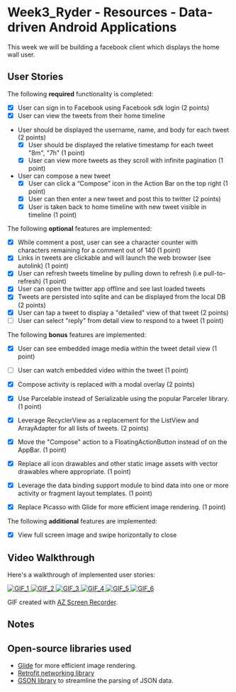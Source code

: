 # Week3_Ryder - Resources - Data-driven Android Applications

This week we will be building a facebook client which displays the home wall user.

## User Stories

The following **required** functionality is completed:

* [x] User can sign in to Facebook using Facebook sdk login (2 points)
* [x] User can view the tweets from their home timeline
* User should be displayed the username, name, and body for each tweet (2 points)
  * [x] User should be displayed the relative timestamp for each tweet "8m", "7h" (1 point)
  * [x] User can view more tweets as they scroll with infinite pagination (1 point)
* User can compose a new tweet
  * [x] User can click a “Compose” icon in the Action Bar on the top right (1 point)
  * [x] User can then enter a new tweet and post this to twitter (2 points)
  * [x] User is taken back to home timeline with new tweet visible in timeline (1 point)

The following **optional** features are implemented:

* [x] While comment a post, user can see a character counter with characters remaining for a comment out of 140 (1 point)
* [x] Links in tweets are clickable and will launch the web browser (see autolink) (1 point)
* [x] User can refresh tweets timeline by pulling down to refresh (i.e pull-to-refresh) (1 point)
* [x] User can open the twitter app offline and see last loaded tweets
* [x] Tweets are persisted into sqlite and can be displayed from the local DB (2 points)
* [x] User can tap a tweet to display a "detailed" view of that tweet (2 points)
* [ ] User can select "reply" from detail view to respond to a tweet (1 point)

The following **bonus** features are implemented:

 * [x] User can see embedded image media within the tweet detail view (1 point)
 * [ ] User can watch embedded video within the tweet (1 point)
 * [x] Compose activity is replaced with a modal overlay (2 points)
 * [x] Use Parcelable instead of Serializable using the popular Parceler library. (1 point)
 * [x] Leverage RecyclerView as a replacement for the ListView and ArrayAdapter for all lists of tweets. (2 points)
 * [x] Move the "Compose" action to a FloatingActionButton instead of on the AppBar. (1 point)
 * [x] Replace all icon drawables and other static image assets with vector drawables where appropriate. (1 point)
 * [x] Leverage the data binding support module to bind data into one or more activity or fragment layout templates. (1 point)
 * [x] Replace Picasso with Glide for more efficient image rendering. (1 point)


The following **additional** features are implemented:
 * [x] View full screen image and swipe horizontally to close
## Video Walkthrough

Here's a walkthrough of implemented user stories:

<a href="https://i.imgur.com/4i99KiW.gifv" target="_blank"> <img src="https://i.imgur.com/4i99KiW.gif" title="GIF_1" /> </a>
<a href="https://i.imgur.com/S90Oz3B.gifv" target="_blank"> <img src="https://i.imgur.com/S90Oz3B.gif" title="GIF_2" /> </a>
<a href="https://i.imgur.com/eVvPZME.gifv" target="_blank"> <img src="https://i.imgur.com/eVvPZME.gif" title="GIF_3" /> </a>
<a href="https://i.imgur.com/axPPMIF.gifv" target="_blank"> <img src="https://i.imgur.com/axPPMIF.gif" title="GIF_4" /> </a>
<a href="https://i.imgur.com/FISMbHc.gifv" target="_blank"> <img src="https://i.imgur.com/FISMbHc.gif" title="GIF_5" /> </a>
<a href="https://i.imgur.com/JZYnBGI.gifv" target="_blank"> <img src="https://i.imgur.com/JZYnBGI.gif" title="GIF_6" /> </a>

GIF created with [AZ Screen Recorder](https://play.google.com/store/apps/details?id=com.hecorat.screenrecorder.free&hl=en).

## Notes


## Open-source libraries used

- [Glide](http://inthecheesefactory.com/blog/get-to-know-glide-recommended-by-google/en) for more efficient image rendering.
- [Retrofit networking library](http://guides.codepath.com/android/Consuming-APIs-with-Retrofit)
- [GSON library](http://guides.codepath.com/android/Using-Android-Async-Http-Client#decoding-with-gson-library) to streamline the parsing of JSON data.

